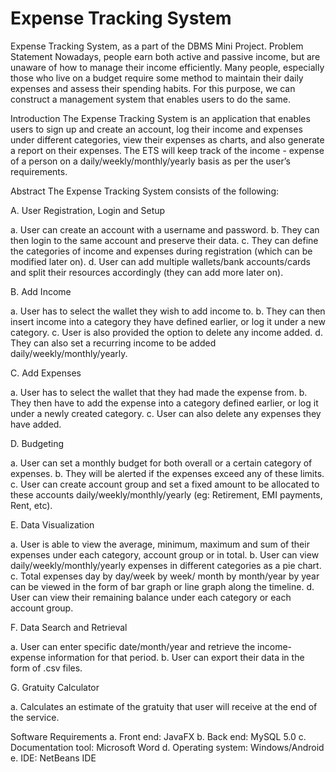 # Expense Tracking System
Expense Tracking System, as a part of the DBMS Mini Project.
Problem Statement 
Nowadays, people earn both active and passive income, but are unaware of how to manage their 
income efficiently. Many people, especially those who live on a budget require some method to 
maintain their daily expenses and assess their spending habits. For this purpose, we can construct a 
management system that enables users to do the same. 

Introduction 
The Expense Tracking System is an application that enables users to sign up and create an account, log 
their income and expenses under different categories, view their expenses as charts, and also 
generate a report on their expenses. The ETS will keep track of the income - expense of a person on a 
daily/weekly/monthly/yearly basis as per the user’s requirements. 

Abstract 
The Expense Tracking System consists of the following: 

A. User Registration, Login and Setup 

a. User can create an account with a username and password. 
b. They can then login to the same account and preserve their data. 
c. They can define the categories of income and expenses during registration (which can be 
modified later on). 
d. User can add multiple wallets/bank accounts/cards and split their resources accordingly 
(they can add more later on). 

B. Add Income 

a. User has to select the wallet they wish to add income to. 
b. They can then insert income into a category they have defined earlier, or log it under a 
new category. 
c. User is also provided the option to delete any income added. 
d. They can also set a recurring income to be added daily/weekly/monthly/yearly. 

C. Add Expenses 

a. User has to select the wallet that they had made the expense from. 
b. They then have to add the expense into a category defined earlier, or log it under a newly 
created category. 
c. User can also delete any expenses they have added. 

D. Budgeting 

a. User can set a monthly budget for both overall or a certain category of expenses. 
b. They will be alerted if the expenses exceed any of these limits. 
c. User can create account group and set a fixed amount to be allocated to these accounts 
daily/weekly/monthly/yearly (eg: Retirement, EMI payments, Rent, etc). 

E. Data Visualization 

a. User is able to view the average, minimum, maximum and sum of their expenses under 
each category, account group or in total. 
b. User can view daily/weekly/monthly/yearly expenses in different categories as a pie chart. 
c. Total expenses day by day/week by week/ month by month/year by year can be viewed in 
the form of bar graph or line graph along the timeline. 
d. User can view their remaining balance under each category or each account group. 

F. Data Search and Retrieval 

a. User can enter specific date/month/year and retrieve the income-expense information for 
that period. 
b. User can export their data in the form of .csv files. 

G. Gratuity Calculator 

a. Calculates an estimate of the gratuity that user will receive at the end of the service. 


Software Requirements 
a. Front end: JavaFX 
b. Back end: MySQL 5.0 
c. Documentation tool: Microsoft Word 
d. Operating system: Windows/Android 
e. IDE: NetBeans IDE

